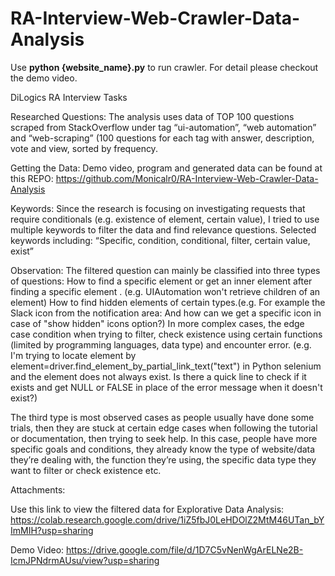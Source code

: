 # RA-Interview-Web-Crawler-Data-Analysis

Use **python {website_name}.py** to run crawler. For detail please checkout the demo video. 

DiLogics RA Interview Tasks
			
Researched Questions: 
The analysis uses data of TOP 100 questions scraped from StackOverflow under tag “ui-automation”, “web automation” and “web-scraping” (100 questions for each tag with answer, description, vote and view, sorted by frequency.

Getting the Data:
Demo video, program and generated data can be found at this REPO: 
https://github.com/Monicalr0/RA-Interview-Web-Crawler-Data-Analysis 

Keywords:
Since the research is focusing on investigating requests that require conditionals (e.g. existence of element, certain value), I tried to use multiple keywords to filter the data and find relevance questions. Selected keywords including: “Specific, condition, conditional, filter, certain value, exist”

Observation:
The filtered question can mainly be classified into three types of questions: 
How to find a specific element or get an inner element after finding a specific element . (e.g. UIAutomation won't retrieve children of an element) 
How to find hidden elements of certain types.(e.g. For example the Slack icon from the notification area: And how can we get a specific icon in case of "show hidden" icons option?) 
In more complex cases, the edge case condition when trying to filter, check existence using certain functions (limited by programming languages, data type) and encounter error. (e.g. I'm trying to locate element by element=driver.find_element_by_partial_link_text("text") in Python selenium and the element does not always exist. Is there a quick line to check if it exists and get NULL or FALSE in place of the error message when it doesn't exist?)

The third type is most observed cases as people usually have done some trials, then they are stuck at certain edge cases when following the tutorial or documentation, then trying to seek help. In this case, people have more specific goals and conditions, they already know the type of website/data they’re dealing with, the function they’re using, the specific data type they want to filter or check existence etc.

Attachments:

Use this link to view the filtered data for Explorative Data Analysis: https://colab.research.google.com/drive/1iZ5fbJ0LeHDOlZ2MtM46UTan_bYImMIH?usp=sharing 

Demo Video: https://drive.google.com/file/d/1D7C5vNenWgArELNe2B-IcmJPNdrmAUsu/view?usp=sharing 
